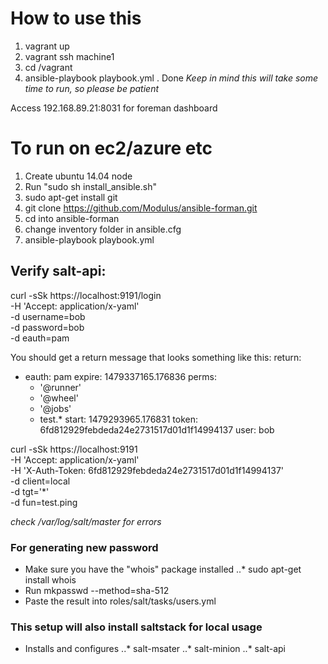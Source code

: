 # How to use this
1. vagrant up
2. vagrant ssh machine1
3. cd /vagrant
4. ansible-playbook playbook.yml
. Done
*Keep in mind this will take some time to run, so please be patient*

Access 192.168.89.21:8031 for foreman dashboard

# To run on ec2/azure etc
1. Create ubuntu 14.04 node
2. Run "sudo sh install_ansible.sh"
3. sudo apt-get install git
4. git clone https://github.com/Modulus/ansible-forman.git
5. cd into ansible-forman
6. change inventory folder in ansible.cfg
7. ansible-playbook playbook.yml


## Verify salt-api:
curl -sSk https://localhost:9191/login \
    -H 'Accept: application/x-yaml' \
    -d username=bob \
    -d password=bob \
    -d eauth=pam

You should get a return message that looks something like this:
return:
- eauth: pam
  expire: 1479337165.176836
  perms:
  - '@runner'
  - '@wheel'
  - '@jobs'
  - test.*
  start: 1479293965.176831
  token: 6fd812929febdeda24e2731517d01d1f14994137
  user: bob    

curl -sSk https://localhost:9191 \
     -H 'Accept: application/x-yaml' \
     -H 'X-Auth-Token: 6fd812929febdeda24e2731517d01d1f14994137'\
     -d client=local \
     -d tgt='*' \
     -d fun=test.ping

*check /var/log/salt/master for errors*

### For generating new password
+ Make sure you have the "whois" package installed
..* sudo apt-get install whois
+ Run mkpasswd --method=sha-512
+ Paste the result into roles/salt/tasks/users.yml

### This setup will also install saltstack for local usage
+ Installs and configures
..* salt-msater
..* salt-minion
..* salt-api

